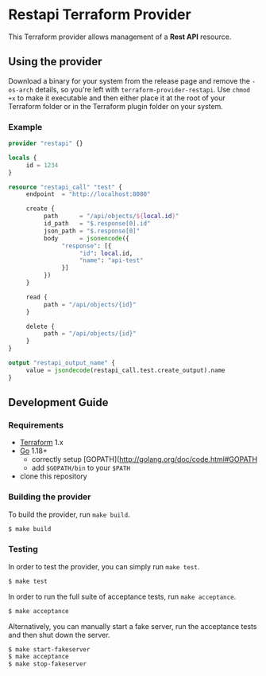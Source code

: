 # Restapi Terraform Provider


This Terraform provider allows management of a **Rest API** resource.

## Using the provider

Download a binary for your system from the release page and remove the `-os-arch` details, so you're left with `terraform-provider-restapi`.
Use `chmod +x` to make it executable and then either place it at the root of your Terraform folder or in the Terraform plugin folder on your system.


### Example

```terraform
provider "restapi" {}

locals {
     id = 1234
}

resource "restapi_call" "test" {
     endpoint  = "http://localhost:8080"

     create {
          path      = "/api/objects/${local.id}"
          id_path   = "$.response[0].id"
          json_path = "$.response[0]"
          body      = jsonencode({
               "response": [{
                    "id": local.id,
                    "name": "api-test"
               }]
          })
     }

     read {
          path = "/api/objects/{id}"
     }

     delete {
          path = "/api/objects/{id}"
     }
}

output "restapi_output_name" {
     value = jsondecode(restapi_call.test.create_output).name
}
```

## Development Guide

### Requirements

-	[Terraform](https://www.terraform.io/downloads.html) 1.x
-	[Go](https://golang.org/doc/install) 1.18+
     - correctly setup [GOPATH](http://golang.org/doc/code.html#GOPATH
     - add `$GOPATH/bin` to your `$PATH`
- clone this repository

### Building the provider

To build the provider, run `make build`.

```sh
$ make build
```

### Testing

In order to test the provider, you can simply run `make test`.

```sh
$ make test
```

In order to run the full suite of acceptance tests, run `make acceptance`.

```sh
$ make acceptance
```

Alternatively, you can manually start a fake server, run the acceptance tests and then shut down the server.

```sh
$ make start-fakeserver
$ make acceptance
$ make stop-fakeserver
```